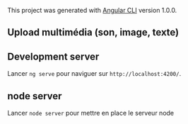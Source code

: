 
This project was generated with [Angular CLI](https://github.com/angular/angular-cli) version 1.0.0.


## Upload multimédia (son, image, texte)

## Development server
Lancer `ng serve` pour naviguer sur `http://localhost:4200/`.

## node server
Lancer `node server` pour mettre en place le serveur node
